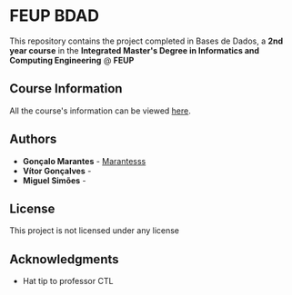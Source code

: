 # FEUP BDAD

This repository contains the project completed in Bases de Dados, a **2nd year course** in the **Integrated Master's Degree in Informatics and Computing Engineering** @ **FEUP**

## Course Information

All the course's information can be viewed [here](https://sigarra.up.pt/feup/pt/ucurr_geral.ficha_uc_view?pv_ocorrencia_id=419997).

## Authors

* **Gonçalo Marantes** - [Marantesss](https://github.com/Marantesss)
* **Vítor Gonçalves** - []()
* **Miguel Simões** - []()

## License

This project is not licensed under any license

## Acknowledgments

* Hat tip to professor CTL
